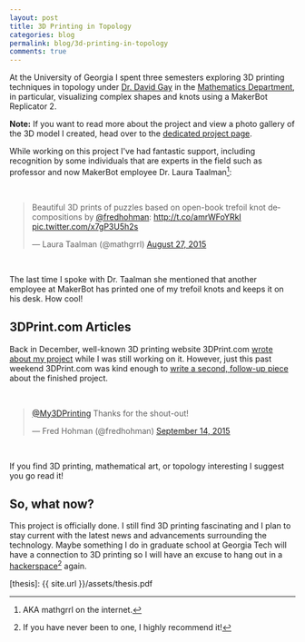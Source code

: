 ```yaml
---
layout: post
title: 3D Printing in Topology
categories: blog
permalink: blog/3d-printing-in-topology
comments: true
---
```


At the University of Georgia I spent three semesters exploring 3D printing techniques in topology under [Dr. David Gay][dg] in the [Mathematics Department][ugamath], in particular, visualizing complex shapes and knots using a MakerBot Replicator 2. 

<!--more-->

<div class="message">
<strong>Note:</strong> If you want to read more about the project and view a photo gallery of the 3D model I created, head over to the <a href="http://fredhohman.com/projects/3d-printing-the-trefoil-knot-and-its-pages/">dedicated project page</a>.
</div>

While working on this project I've had fantastic support, including recognition by some individuals that are experts in the field such as professor and now MakerBot employee Dr. Laura Taalman[^fn-lt]:

&nbsp;

<blockquote class="twitter-tweet tw-align-center" lang="en"><p lang="en" dir="ltr">Beautiful 3D prints of puzzles based on open-book trefoil knot decompositions by <a href="https://twitter.com/fredhohman">@fredhohman</a>: <a href="http://t.co/amrWFoYRkI">http://t.co/amrWFoYRkI</a> <a href="http://t.co/x7gP3U5h2s">pic.twitter.com/x7gP3U5h2s</a></p>&mdash; Laura Taalman (@mathgrrl) <a href="https://twitter.com/mathgrrl/status/636971149252001792">August 27, 2015</a></blockquote> <script async src="//platform.twitter.com/widgets.js" charset="utf-8"></script>

&nbsp;

The last time I spoke with Dr. Taalman she mentioned that another employee at MakerBot has printed one of my trefoil knots and keeps it on his desk. How cool!

## 3DPrint.com Articles

Back in December, well-known 3D printing website 3DPrint.com [wrote about my project][3dprint-1] while I was still working on it. However, just this past weekend 3DPrint.com was kind enough to [write a second, follow-up piece][3dprint-2] about the finished project. 

&nbsp;

<blockquote class="twitter-tweet tw-align-center" lang="en"><p lang="en" dir="ltr"><a href="https://twitter.com/My3DPrinting">@My3DPrinting</a> Thanks for the shout-out!</p>&mdash; Fred Hohman (@fredhohman) <a href="https://twitter.com/fredhohman/status/643568945576939520">September 14, 2015</a></blockquote> <script async src="//platform.twitter.com/widgets.js" charset="utf-8"></script>

&nbsp;

If you find 3D printing, mathematical art, or topology interesting I suggest you go read it!

## So, what now?

This project is officially done. I still find 3D printing fascinating and I plan to stay current with the latest news and advancements surrounding the technology. Maybe something I do in graduate school at Georgia Tech will have a connection to 3D printing so I will have an excuse to hang out in a [hackerspace][hackerspace][^fn-hackerspace] again.

[dg]: http://euclidlab.org/david-gay/ "Dr. David Gay."
[ugamath]: http://www.math.uga.edu "UGA Mathematics."
[3dprint-1]: http://3dprint.com/28780/math-3d-printed-trefoil-knot/ "3DPrint.com Feature I."
[3dprint-2]: http://3dprint.com/95127/3d-printed-trumpety-trefoil/ "#DPrint.com Feature II."
[hackerspace]: https://en.wikipedia.org/wiki/Hackerspace "Hackerspace."
[thesis]: {{ site.url }}/assets/thesis.pdf

[^fn-lt]: AKA mathgrrl on the internet.
[^fn-hackerspace]: If you have never been to one, I highly recommend it!